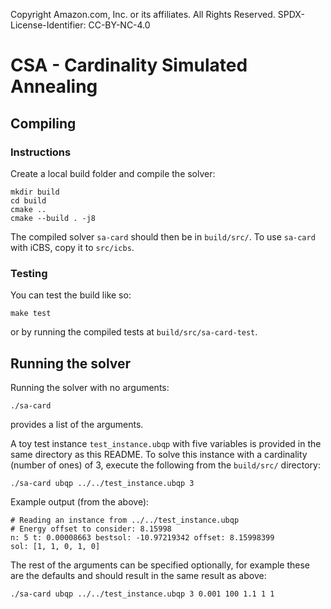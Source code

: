 Copyright Amazon.com, Inc. or its affiliates. All Rights Reserved.
SPDX-License-Identifier: CC-BY-NC-4.0

# CSA - Cardinality Simulated Annealing

## Compiling

### Instructions

Create a local build folder and compile the solver:

```
mkdir build
cd build
cmake ..
cmake --build . -j8
```

The compiled solver `sa-card` should then be in `build/src/`. To use `sa-card` with
iCBS, copy it to `src/icbs`.

### Testing

You can test the build like so:

```
make test
```

or by running the compiled tests at `build/src/sa-card-test`.

## Running the solver

Running the solver with no arguments:

```
./sa-card
```

provides a list of the arguments.

A toy test instance `test_instance.ubqp` with five variables is provided in the same
directory as this README. To solve this instance with a cardinality (number of ones) of 3, execute
the following from the `build/src/` directory:

```
./sa-card ubqp ../../test_instance.ubqp 3
```

Example output (from the above):

```
# Reading an instance from ../../test_instance.ubqp
# Energy offset to consider: 8.15998
n: 5 t: 0.00008663 bestsol: -10.97219342 offset: 8.15998399
sol: [1, 1, 0, 1, 0]
```

The rest of the arguments can be specified optionally, for example these are the
defaults and should result in the same result as above:

```
./sa-card ubqp ../../test_instance.ubqp 3 0.001 100 1.1 1 1
```
